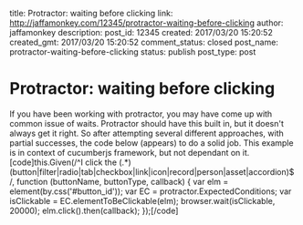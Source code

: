 title: Protractor: waiting before clicking
link: http://jaffamonkey.com/12345/protractor-waiting-before-clicking
author: jaffamonkey
description: 
post_id: 12345
created: 2017/03/20 15:20:52
created_gmt: 2017/03/20 15:20:52
comment_status: closed
post_name: protractor-waiting-before-clicking
status: publish
post_type: post

# Protractor: waiting before clicking

If you have been working with protractor, you may have come up with common issue of waits. Protractor should have this built in, but it doesn't always get it right. So after attempting several different approaches, with partial successes, the code below (appears) to do a solid job. This example is in context of cucumberjs framework, but not dependant on it. [code]this.Given(/^I click the (.*) (button|filter|radio|tab|checkbox|link|icon|record|person|asset|accordion)$/, function (buttonName, buttonType, callback) { var elm = element(by.css('#button_id')); var EC = protractor.ExpectedConditions; var isClickable = EC.elementToBeClickable(elm); browser.wait(isClickable, 20000); elm.click().then(callback); });[/code]